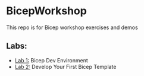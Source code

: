 # BicepWorkshop
This repo is for Bicep workshop exercises and demos
## Labs:
- [Lab 1:](./Labs/Lab1) Bicep Dev Environment
- [Lab 2:](./Labs/Lab2) Develop Your First Bicep Template
